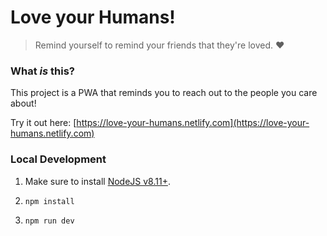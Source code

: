 # Love your Humans!
> Remind yourself to remind your friends that they're loved. ❤️

### What _is_ this?

This project is a PWA that reminds you to reach out to the people you care about!

Try it out here: [https://love-your-humans.netlify.com](https://love-your-humans.netlify.com)

### Local Development

1. Make sure to install [NodeJS v8.11+](https://nodejs.org/en/download).

1. `npm install`

1. `npm run dev`
